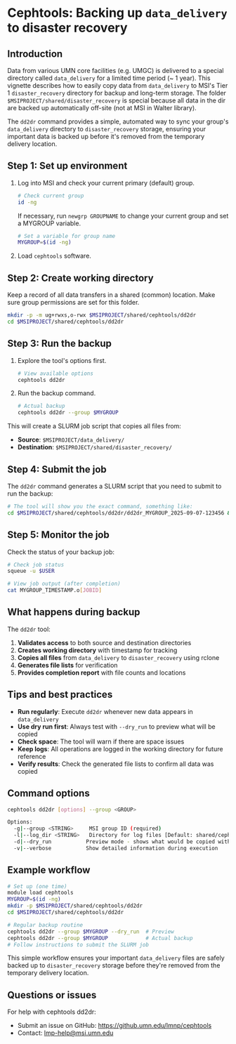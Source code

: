 # Cephtools: Backing up `data_delivery` to disaster recovery

## Introduction

Data from various UMN core facilities (e.g. UMGC) is delivered to a special directory called `data_delivery` for a limited time period (~ 1 year). This vignette describes how to easily copy data from `data_delivery` to MSI's Tier 1 `disaster_recovery` directory for backup and long-term storage. The folder `$MSIPROJECT/shared/disaster_recovery` is special because all data in the dir are backed up automatically off-site (not at MSI in Walter library). 

The `dd2dr` command provides a simple, automated way to sync your group's `data_delivery` directory to `disaster_recovery` storage, ensuring your important data is backed up before it's removed from the temporary delivery location.

## Step 1: Set up environment

1. Log into MSI and check your current primary (default) group.

   ```bash
   # Check current group
   id -ng
   ```

   If necessary, run `newgrp GROUPNAME` to change your current group and set a MYGROUP variable.

   ```bash
   # Set a variable for group name
   MYGROUP=$(id -ng)
   ```

2. Load `cephtools` software.

## Step 2: Create working directory

Keep a record of all data transfers in a shared (common) location. Make sure group permissions are set for this folder.

```bash
mkdir -p -m ug+rwxs,o-rwx $MSIPROJECT/shared/cephtools/dd2dr
cd $MSIPROJECT/shared/cephtools/dd2dr
```

## Step 3: Run the backup

1. Explore the tool's options first.

   ```bash
   # View available options
   cephtools dd2dr
   ```

2. Run the backup command.

   ```bash  
   # Actual backup
   cephtools dd2dr --group $MYGROUP
   ```

This will create a SLURM job script that copies all files from:
- **Source**: `$MSIPROJECT/data_delivery/`
- **Destination**: `$MSIPROJECT/shared/disaster_recovery/`

## Step 4: Submit the job

The `dd2dr` command generates a SLURM script that you need to submit to run the backup:

```bash
# The tool will show you the exact command, something like:
cd $MSIPROJECT/shared/cephtools/dd2dr/dd2dr_MYGROUP_2025-09-07-123456 && sbatch MYGROUP_2025-09-07-123456.slurm
```

## Step 5: Monitor the job

Check the status of your backup job:

```bash
# Check job status
squeue -u $USER

# View job output (after completion)
cat MYGROUP_TIMESTAMP.o[JOBID]
```

## What happens during backup

The `dd2dr` tool:

1. **Validates access** to both source and destination directories
2. **Creates working directory** with timestamp for tracking  
3. **Copies all files** from `data_delivery` to `disaster_recovery` using rclone
4. **Generates file lists** for verification
5. **Provides completion report** with file counts and locations

## Tips and best practices

- **Run regularly**: Execute `dd2dr` whenever new data appears in `data_delivery`
- **Use dry run first**: Always test with `--dry_run` to preview what will be copied
- **Check space**: The tool will warn if there are space issues
- **Keep logs**: All operations are logged in the working directory for future reference
- **Verify results**: Check the generated file lists to confirm all data was copied

## Command options

```bash
cephtools dd2dr [options] --group <GROUP>

Options:
  -g|--group <STRING>     MSI group ID (required)
  -l|--log_dir <STRING>   Directory for log files [Default: shared/cephtools/dd2dr]
  -d|--dry_run           Preview mode - shows what would be copied without doing it
  -v|--verbose           Show detailed information during execution
```

## Example workflow

```bash
# Set up (one time)
module load cephtools
MYGROUP=$(id -ng)
mkdir -p $MSIPROJECT/shared/cephtools/dd2dr
cd $MSIPROJECT/shared/cephtools/dd2dr

# Regular backup routine
cephtools dd2dr --group $MYGROUP --dry_run  # Preview
cephtools dd2dr --group $MYGROUP            # Actual backup
# Follow instructions to submit the SLURM job
```

This simple workflow ensures your important `data_delivery` files are safely backed up to `disaster_recovery` storage before they're removed from the temporary delivery location.

## Questions or issues

For help with cephtools dd2dr:
- Submit an issue on GitHub: https://github.umn.edu/lmnp/cephtools
- Contact: lmp-help@msi.umn.edu
